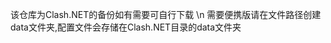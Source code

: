 该仓库为Clash.NET的备份如有需要可自行下载 \n
需要便携版请在文件路径创建data文件夹,配置文件会存储在Clash.NET目录的data文件夹
                                            
